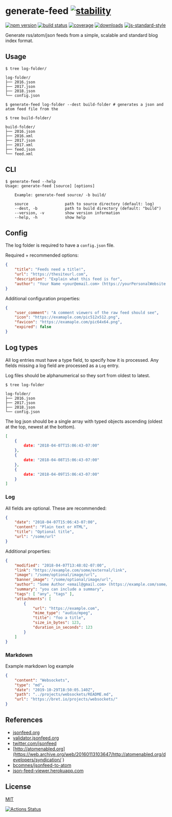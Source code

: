 # generate-feed [![stability][0]][1]

[![npm version][2]][3] [![build status][4]][5] [![coverage][12]][13]
[![downloads][8]][9] [![js-standard-style][10]][11]

Generate rss/atom/json feeds from a simple, scalable and standard blog index format.

## Usage

```console
$ tree log-folder/

log-folder/
├── 2016.json
├── 2017.json
├── 2018.json
└── config.json

$ generate-feed log-folder --dest build-folder # generates a json and atom feed file from the

$ tree build-folder/

build-folder/
├── 2016.json
├── 2016.xml
├── 2017.json
├── 2017.xml
├── feed.json
└── feed.xml
```

## CLI

```console
$ generate-feed --help
Usage: generate-feed [source] [options]

    Example: generate-feed source/ -b build/

    source                path to source directory (default: log)
    --dest, -b            path to build directory (default: "build")
    --version, -v         show version information
    --help, -h            show help

```

## Config

The log folder is required to have a `config.json` file.

Required + recommended options:

```json
{
    "title": "Feeds need a title!",
    "url": "https://thesiteurl.com",
    "description": "Explain what this feed is for",
    "author": "Your Name <your@email.com> (https://yourPersonalWebsite.com)"
}
```

Additional configuration properties:

```json
{
    "user_comment": "A comment viewers of the raw feed should see",
    "icon": "https://examaple.com/pic512x512.png",
    "favicon": "https://examaple.com/pic64x64.png",
    "expired": false
}
```

## Log types

All log entries must have a type field, to specify how it is processed.  Any fields missing a log field are processed as a `Log` entry.

Log files should be alphanumerical so they sort from oldest to latest.

```console
$ tree log-folder

log-folder/
├── 2016.json
├── 2017.json
├── 2018.json
└── config.json
```

The log json should be a single array with typed objects ascending (oldest at the top, newest at the bottom).

```json
[
    {
        date: "2018-04-07T15:06:43-07:00"
    },
    {
        date: "2018-04-08T15:06:43-07:00"
    },
    {
        date: "2018-04-09T15:06:43-07:00"
    }
]
```

### Log

All fields are optional.  These are recommended:

```json
{
    "date": "2018-04-07T15:06:43-07:00",
    "content": "Plain text or HTML",
    "title": "Optional title",
    "url": "/some/url"
}
```

Additional properties:

```json
{
    "modified": "2018-04-07T13:48:02-07:00",
    "link": "https://example.com/some/external/link",
    "image": "/some/optional/image/url",
    "banner_image": "/some/optional/image/url",
    "author": "Some Author <email@gmail.com> (https://example.com/some/external/link)",
    "summary": "you can include a summary",
    "tags": [ "any", "tags" ],
    "attachments": [
        {
            "url": "https://example.com",
            "mime_type": "audio/mpeg",
            "title": "foo a title",
            "size_in_bytes": 123,
            "duration_in_seconds": 123
        }
    ]
}
```

### Markdown

Example markdown log example

```json
{
    "content": "Websockets",
    "type": "md",
    "date": "2019-10-29T18:50:05.140Z",
    "path": "../projects/websockets/README.md",
    "url": "https://bret.io/projects/websockets/"
}
```

## References

- [jsonfeed.org](https://jsonfeed.org)
- [validator.jsonfeed.org](https://validator.jsonfeed.org)
- [twitter.com/jsonfeed](https://twitter.com/jsonfeed)
- [http://atomenabled.org](https://web.archive.org/web/20160113103647/http://atomenabled.org/developers/syndication/ )
- [bcomnes/jsonfeed-to-atom](https://github.com/bcomnes/jsonfeed-to-atom)
- [json-feed-viewer.herokuapp.com](https://json-feed-viewer.herokuapp.com/)

## License
[MIT](https://tldrlegal.com/license/mit-license)

[0]: https://img.shields.io/badge/stability-experimental-orange.svg?style=flat-square
[1]: https://nodejs.org/api/documentation.html#documentation_stability_index
[2]: https://img.shields.io/npm/v/generate-feed.svg?style=flat-square
[3]: https://npmjs.org/package/generate-feed
[4]: https://github.com/bcomnes/generate-feed/workflows/tests/badge.svg?style=flat-square
[5]: https://github.com/bcomnes/generate-feed/actions
[8]: http://img.shields.io/npm/dm/generate-feed.svg?style=flat-square
[9]: https://npmjs.org/package/generate-feed
[10]: https://img.shields.io/badge/code%20style-standard-brightgreen.svg?style=flat-square
[11]: https://github.com/feross/standard
[12]: https://img.shields.io/coveralls/bcomnes/generate-feed/master.svg?style=flat-square
[13]: https://coveralls.io/github/bcomnes/generate-feed

[![Actions Status](https://github.com/bcomnes/{{name}}/workflows/tests/badge.svg)](https://github.com/bcomnes/{{name}}/actions)
